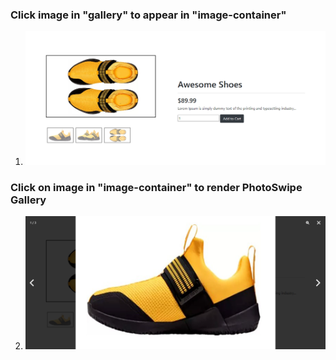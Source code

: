 ### Click image in "gallery" to appear in "image-container"

1. ![Click image in "gallery" to appear in "image-container"](example-1/screenshots/screencapture-127-0-0-1-8000-index-html-2024-12-04-15_37_29.png)

### Click on image in "image-container" to render PhotoSwipe Gallery

2. ![Click on image in "image-container" to render PhotoSwipe Gallery](example-1/screenshots/screencapture-127-0-0-1-8000-index-html-2024-12-04-15_38_33-1.png)

